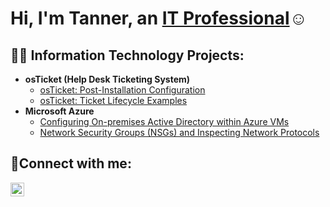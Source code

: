 <h1>Hi, I'm Tanner, an <a href="www.linkedin.com/in/tanner-arbuckle-a40092217">IT Professional</a>☺</h1>

<h2>👨‍💻 Information Technology Projects:</h2>

- <b>osTicket (Help Desk Ticketing System)</b>
  - [osTicket: Post-Installation Configuration](https://github.com/tarbuckle/post-install-config)
  - [osTicket: Ticket Lifecycle Examples](https://github.com/tarbuckle/ticket-lifecycle)
- <b>Microsoft Azure</b>
  - [Configuring On-premises Active Directory within Azure VMs](https://github.com/tarbuckle/configure-ad)
  - [Network Security Groups (NSGs) and Inspecting Network Protocols](https://github.com/tarbuckle/azure-network-protocols)

<h2>🤳Connect with me:</h2>

[<img align="left" alt="tanner-arbuckle-a40092217 | LinkedIn" width="22px" src="https://cdn.jsdelivr.net/npm/simple-icons@v3/icons/linkedin.svg" />][linkedin]

[linkedin]: https://linkedin.com/in/tanner-arbuckle-a40092217

<!--
**tarbuckle91/tarbuckle91** is a ✨ _special_ ✨ repository because its `README.md` (this file) appears on your GitHub profile.

Here are some ideas to get you started:

- 🔭 I’m currently working on ...
- 🌱 I’m currently learning ...
- 👯 I’m looking to collaborate on ...
- 🤔 I’m looking for help with ...
- 💬 Ask me about ...
- 📫 How to reach me: ...
- 😄 Pronouns: ...
- ⚡ Fun fact: ...
-->
